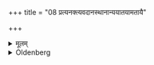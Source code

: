 +++
title = "08 प्रत्यनक्त्यवदानस्थानान्ययातयामतायै"

+++

<details><summary>मूलम्</summary>

प्रत्यनक्त्यवदानस्थानान्ययातयामतायै ८
</details>

<details><summary>Oldenberg</summary>

8. He anoints the places from which he has cut them off (with Ājya) in order that the strength (of the Havis) may not be lost.
</details>
